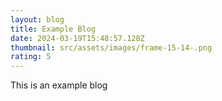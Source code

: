 ```yaml
---
layout: blog
title: Example Blog
date: 2024-03-19T15:48:57.128Z
thumbnail: src/assets/images/frame-15-14-.png
rating: 5
---
```

This is an example blog
